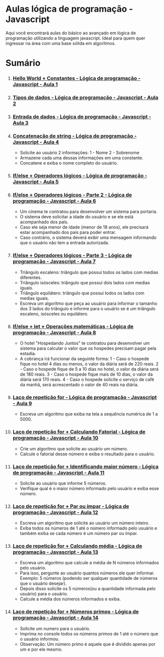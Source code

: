 # Aulas lógica de programação - Javascript

Aqui você encontrará aulas do básico ao avançado em lógica de programação utilizando a linguagem javascript.
Ideal para quem quer ingressar na área com uma base sólida em algoritmos.

# Sumário

01.  ### [Hello World + Constantes - Lógica de programação - Javascript - Aula 1](https://www.youtube.com/watch?v=FzNUNvYdxds)

02.  ### [Tipos de dados - Lógica de programação - Javascript - Aula 2](https://www.youtube.com/watch?v=k9s7cGHTIqk)

03.  ### [Entrada de dados - Lógica de programação - Javascript - Aula 3](https://www.youtube.com/watch?v=6s4yb95QpJ0)

04.  ### [Concatenação de string - Lógica de programação - Javascript - Aula 4](https://www.youtube.com/watch?v=5GZdImqKLVw)
        * Solicite ao usuário 2 informações:
                1 - Nome
                2 - Sobrenome
        * Armazene cada uma dessas informações em uma constante.
        * Concatene e exiba o nome completo do usuário.

05.  ### [If/else + Operadores lógicos - Lógica de programação - Javascript - Aula 5](https://www.youtube.com/watch?v=ZM5YqMsJS00)

06.  ### [If/else + Operadores lógicos - Parte 2 - Lógica de programação - Javascript - Aula 6](https://youtu.be/7aezQWbr8xY)
        * Um cinema te contratou para desenvolver um sistema para portaria.
        * O sistema deve solicitar a idade do usuário e se ele está acompanhado dos país.
        * Caso ele seja menor de idade (menor de 18 anos), ele precisará estar acompanhado dos país para poder entrar.
        * Caso contrário, o sistema deverá exibir uma mensagem informando que o usuário não tem a entrada autorizada.

07.  ### [If/else + Operadores lógicos - Parte 3 - Lógica de programação - Javascript - Aula 7](https://youtu.be/fTWXQqcZRj0)
        * Triângulo escaleno: triângulo que possui todos os lados com medias diferentes.
        * Triângulo isósceles: triângulo que possui dois lados com medias iguais.
        * Triângulo equilátero: triângulo que possui todos os lados com medias iguais.
        * Escreva um algoritmo que peça ao usuário para informar o tamanho dos 3 lados do triângulo e informe para o usuário se é um triângulo escaleno, isósceles ou equilátero.

08.  ### [If/else + let + Operações matemáticas - Lógica de programação - Javascript - Aula 8](https://youtu.be/7TpzXi2ilzA)
        * O hotel "Hospedando Juntos" te contratou para desenvolver um sistema para calcular o valor que os hospedes precisam pagar pela estadia.
        * A cobrança irá funcionar da seguinte forma:
                1 - Caso o hospede fique no hotel 4 dias ou menos, o valor da diária será de 220 reais.
                2 - Caso o hospede fique de 5 a 10 dias no hotel, o valor da diária será de 180 reais.
                3 - Caso o hospede fique mais de 10 dias, o valor da diária será 170 reais.
                4 - Caso o hospede solicite o serviço de café da manhã, será acrescentado o valor de 40 reais na diária. 

09.  ### [Laço de repetição for - Lógica de programação - Javascript - Aula 9](https://www.youtube.com/watch?v=UplJVbPjy4s)
        * Escreva um algoritmo que exiba na tela a sequência numérica de 1 a 5000.

10.  ### [Laço de repetição for + Calculando Fatorial - Lógica de programação - Javascript - Aula 10](https://www.youtube.com/watch?v=mHQZi8akoZs&t=7s)
        * Crie um algoritmo que solicite ao usuário um número.
        * Calcule o fatorial desse número e exiba o resultado para o usuário.

11.  ### [Laço de repetição for + Identificando maior número - Lógica de programação - Javascript - Aula 11](https://www.youtube.com/watch?v=boKENW6-mD0&t=4s)
        * Solicite ao usuário que informe 5 números.
        * Verifique qual é o maior número informado pelo usuário e exiba esse número.

12.  ### [Laço de repetição for + Par ou ímpar - Lógica de programação - Javascript - Aula 12](https://www.youtube.com/watch?v=qfQZcZKO2Bc)
        * Escreva um algoritmo que solicite ao usuário um número inteiro.
        * Exiba todos os números de 1 até o número informado pelo usuário e também exiba se cada número é um número par ou ímpar.

13.  ### [Laço de repetição for + Calculando média - Lógica de programação - Javascript - Aula 13](https://www.youtube.com/watch?v=WNFJ0wE3pq0)
        * Escreva um algoritmo que calcule a média de N números informados pelo usuário.
        * Para isso, pergunte ao usuário quantos números ele quer informar. Exemplo: 5 números (podendo ser qualquer quantidade de números que o usuário desejar).
        * Depois disso solicite os 5 números(ou a quantidade informada pelo usuário) para o usuário.
        * Calcule a média dos números informados e exiba.

14.  ### [Laço de repetição for + Números primos - Lógica de programação - Javascript - Aula 14](https://www.youtube.com/watch?v=VheVJktBRAk)
        * Solicite um numero para o usuário.
        * Imprima no console todos os números primos de 1 até o número que o usuário informou.
        * Observação: Um número primo é aquele que é dividido apenas por um e por ele mesmo.